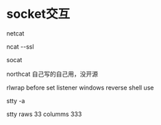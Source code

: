# socket交互

netcat

ncat --ssl

socat

northcat 自己写的自己用，没开源

rlwrap before set listener windows reverse shell use

stty -a

stty  raws 33 columms 333
